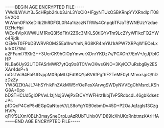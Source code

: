 -----BEGIN AGE ENCRYPTED FILE-----
YWdlLWVuY3J5cHRpb24ub3JnL3YxCi0+IFgyNTUxOSBKRnpYYXRndlpIT085V2Q0
WWxmOFhXeDlIb2lhRDFGL0R4a1kzczNTRWs4CnpqbTFJaTBWNEUzYzdaeDZHeHpi
WEo4VlpXWWlUM1RxQ3I5dFltV2Z6c3MKLS0tIGYvTm9Lc2YyWFlkcFQ2YWo4Rjdk
OEMvT0FPbDBWRVROM25Ea1hwYmNjRG8KR4reYiU1rAPW7XRPqW1ECeLxkrkX1ZWd
a2FFaml79XIr2++3UcrCK9hGlOpYmwurXDnrYKDz7v/PCXOh7/EnV+/gJj7pIGHP
NLBa6Uy92UTDFASrMWR7ytQq9o8TCVwOKwsGNO+3KyKX7uRsbgBy2ESXAr4dsP+h
roDs1Vc94FbPJGvppMXRpMLQFdtKQYpBV6fPgfhF2TeMF0yLMhvxsjpO/hDzDzZy
YW3QZKtAJL74hSYhlkFnZAkMW5rfOePesXArwgSWDyNVVEgChMsrcLKShG8A+0po
bDSTHCUd5glOPVwL1zjNojSVejPxEtCVYWFHrz1kbjTvP5RdbcdL46gbKdsezJPs
pfDQcP4CeP5xIEGpQaNtqeV//LS8oYgY0B0ebmDv45D+P2OaJqfzgIs13CzgHVPy
qFKfSLXm/0BLh3maySneCrpLuAzRUbTUhix0V1D89lcXhUKoRnbtmzKArHfA
-----END AGE ENCRYPTED FILE-----
